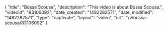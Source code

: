 {
    "title": "Bossa Scousa",
    "description": "This video is about Bossa Scousa.",
    "videoid": "83106092",
    "date_created": "1482282571",
    "date_modified": "1482282571",
    "type": "captivate",
    "layout": "video",
    "url": "\/v\/bossa-scousa\/83106092"
}